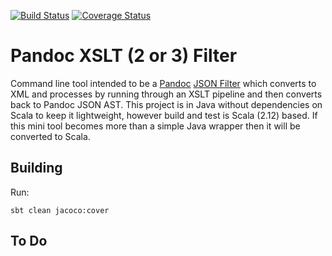[![Build Status](https://travis-ci.org/lavender-flowerdew/pandoc-xslt-filter.svg?branch=master)](https://travis-ci.org/lavender-flowerdew/pandoc-xslt-filter)
[![Coverage Status](https://coveralls.io/repos/github/lavender-flowerdew/pandoc-xslt-filter/badge.svg?branch=master)](https://coveralls.io/github/lavender-flowerdew/pandoc-xslt-filterbranch=master)

# Pandoc XSLT (2 or 3) Filter

Command line tool intended to be a [Pandoc](http://pandoc.org/) [JSON Filter](https://github.com/jgm/pandoc/wiki/Pandoc-Filters) which converts to XML and processes by running through an XSLT pipeline and then converts back to Pandoc JSON AST. This project is in Java without dependencies on Scala to keep it lightweight, however build and test is Scala (2.12) based. If this mini tool becomes more than a simple
Java wrapper then it will be converted to Scala.

## Building

Run:

`sbt clean jacoco:cover`

## To Do
